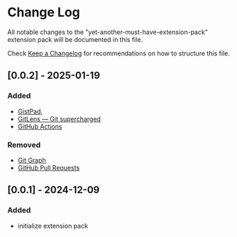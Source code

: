 # Change Log

All notable changes to the "yet-another-must-have-extension-pack" extension pack will be documented in this file.

Check [Keep a Changelog](http://keepachangelog.com/) for recommendations on how to structure this file.

## [0.0.2] - 2025-01-19

### Added

- [GistPad](https://marketplace.visualstudio.com/items?itemName=vsls-contrib.gistfs),
- [GitLens — Git supercharged](https://marketplace.visualstudio.com/items?itemName=eamodio.gitlens)
- [GitHub Actions](https://marketplace.visualstudio.com/items?itemName=GitHub.vscode-github-actions)

### Removed

- [Git Graph](https://marketplace.visualstudio.com/items?itemName=mhutchie.git-graph)
- [GitHub Pull Requests](https://marketplace.visualstudio.com/items?itemName=GitHub.vscode-pull-request-github)

## [0.0.1] - 2024-12-09

### Added

- initialize extension pack
